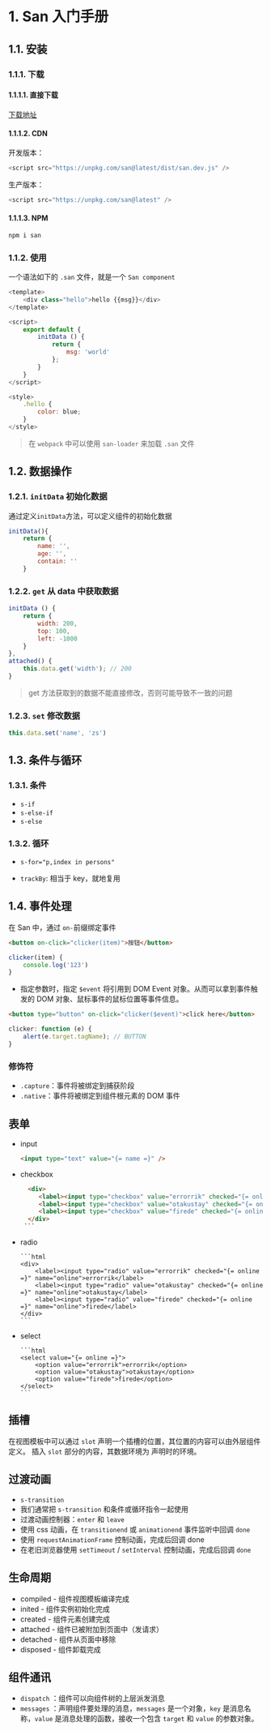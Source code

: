 # 1. San 入门手册

## 1.1. 安装

### 1.1.1. 下载

#### 1.1.1.1. 直接下载

[下载地址](https://github.com/baidu/san/releases)

#### 1.1.1.2. CDN

开发版本：

```js
<script src="https://unpkg.com/san@latest/dist/san.dev.js" />
```

生产版本：

```js
<script src="https://unpkg.com/san@latest" />
```

#### 1.1.1.3. NPM

```bash
npm i san
```

### 1.1.2. 使用

一个语法如下的 `.san` 文件，就是一个 `San component`

```js
<template>
    <div class="hello">hello {{msg}}</div>
</template>

<script>
    export default {
        initData () {
            return {
                msg: 'world'
            };
        }
    }
</script>

<style>
    .hello {
        color: blue;
    }
</style>
```

> 在 `webpack` 中可以使用 `san-loader` 来加载 `.san` 文件

## 1.2. 数据操作

### 1.2.1. `initData` 初始化数据

通过定义`initData`方法，可以定义组件的初始化数据

```js
initData(){
    return {
        name: '',
        age: '',
        contain: ''
    }
```

### 1.2.2. `get` 从 data 中获取数据

```js
initData () {
    return {
        width: 200,
        top: 100,
        left: -1000
    }
},
attached() {
    this.data.get('width'); // 200
}
```

> get 方法获取到的数据不能直接修改，否则可能导致不一致的问题

### 1.2.3. `set` 修改数据

```js
this.data.set('name', 'zs')
```

## 1.3. 条件与循环

### 1.3.1. 条件

- `s-if`
- `s-else-if`
- `s-else`

### 1.3.2. 循环

- `s-for="p,index in persons"`

- `trackBy`: 相当于 key，就地复用

## 1.4. 事件处理

在 San 中，通过 `on-`前缀绑定事件

```html
<button on-click="clicker(item)">按钮</button>
```

```js
clicker(item) {
    console.log('123')
}
```

- 指定参数时，指定 `$event` 将引用到 DOM Event 对象。从而可以拿到事件触发的 DOM 对象、鼠标事件的鼠标位置等事件信息。

```html
<button type="button" on-click="clicker($event)">click here</button>
```

```js
clicker: function (e) {
    alert(e.target.tagName); // BUTTON
}
```

### 修饰符

- `.capture`：事件将被绑定到捕获阶段
- `.native`：事件将被绑定到组件根元素的 DOM 事件

## 表单

- input

  ```html
  <input type="text" value="{= name =}" />
  ```

- checkbox

     ```html
       <div>
          <label><input type="checkbox" value="errorrik" checked="{= online =}">errorrik</label>
          <label><input type="checkbox" value="otakustay" checked="{= online =}">otakustay</label>
          <label><input type="checkbox" value="firede" checked="{= online =}">firede</label>
       </div>
      ```

- radio

      ```html
      <div>
          <label><input type="radio" value="errorrik" checked="{= online =}" name="online">errorrik</label>
          <label><input type="radio" value="otakustay" checked="{= online =}" name="online">otakustay</label>
          <label><input type="radio" value="firede" checked="{= online =}" name="online">firede</label>
      </div>
      ```

- select

      ```html
      <select value="{= online =}">
          <option value="errorrik">errorrik</option>
          <option value="otakustay">otakustay</option>
          <option value="firede">firede</option>
      </select>
      ```

## 插槽

在视图模板中可以通过 `slot` 声明一个插槽的位置，其位置的内容可以由外层组件定义。
插入 `slot` 部分的内容，其数据环境为 声明时的环境。

## 过渡动画

- `s-transition`
- 我们通常把 `s-transition` 和条件或循环指令一起使用
- 过渡动画控制器：`enter` 和 `leave`
- 使用 css 动画，在 `transitionend` 或 `animationend` 事件监听中回调 `done`
- 使用 `requestAnimationFrame` 控制动画，完成后回调 done
- 在老旧浏览器使用 `setTimeout` / `setInterval` 控制动画，完成后回调 `done`

## 生命周期

- compiled - 组件视图模板编译完成
- inited - 组件实例初始化完成
- created - 组件元素创建完成
- attached - 组件已被附加到页面中（发请求）
- detached - 组件从页面中移除
- disposed - 组件卸载完成

## 组件通讯

- `dispatch` ：组件可以向组件树的上层派发消息
- `messages` ：声明组件要处理的消息，`messages` 是一个对象，`key` 是消息名称，`value` 是消息处理的函数，接收一个包含 `target` 和 `value` 的参数对象。
